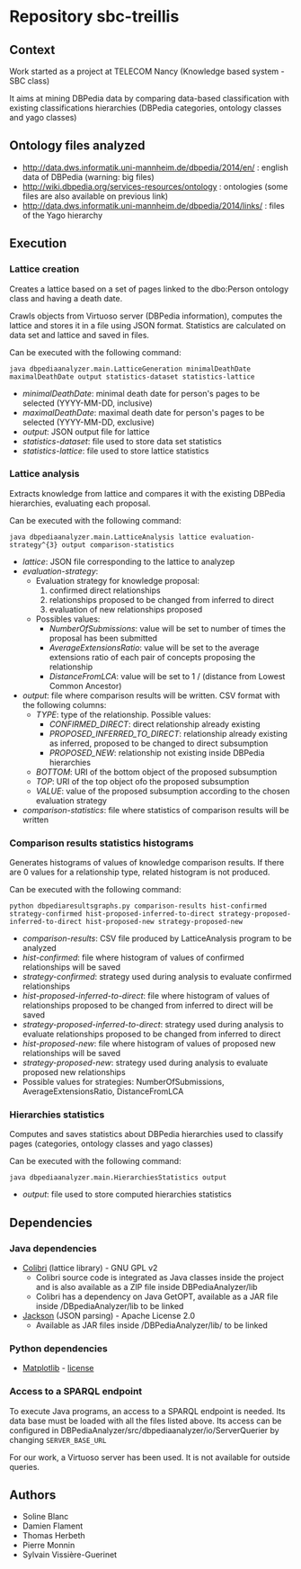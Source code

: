 ﻿# Repository sbc-treillis

## Context

Work started as a project at TELECOM Nancy (Knowledge based system - SBC class)

It aims at mining DBPedia data by comparing data-based classification with existing classifications
hierarchies (DBPedia categories, ontology classes and yago classes)

## Ontology files analyzed

* http://data.dws.informatik.uni-mannheim.de/dbpedia/2014/en/ : english data of DBPedia (warning: big files)
* http://wiki.dbpedia.org/services-resources/ontology : ontologies (some files are also available on previous link)
* http://data.dws.informatik.uni-mannheim.de/dbpedia/2014/links/ : files of the Yago hierarchy

## Execution

### Lattice creation

Creates a lattice based on a set of pages linked to the dbo:Person ontology class and having a death date.

Crawls objects from Virtuoso server (DBPedia information), computes the lattice and stores it in a file using
JSON format. Statistics are calculated on data set and lattice and saved in files.

Can be executed with the following command:

```shell
java dbpediaanalyzer.main.LatticeGeneration minimalDeathDate maximalDeathDate output statistics-dataset statistics-lattice
```

* *minimalDeathDate*: minimal death date for person's pages to be selected (YYYY-MM-DD, inclusive)
* *maximalDeathDate*: maximal death date for person's pages to be selected (YYYY-MM-DD, exclusive)
* *output*: JSON output file for lattice
* *statistics-dataset*: file used to store data set statistics
* *statistics-lattice*: file used to store lattice statistics

### Lattice analysis

Extracts knowledge from lattice and compares it with the existing DBPedia hierarchies, evaluating each proposal.

Can be executed with the following command:

```shell
java dbpediaanalyzer.main.LatticeAnalysis lattice evaluation-strategy^{3} output comparison-statistics
```

* *lattice*: JSON file corresponding to the lattice to analyzep
* *evaluation-strategy*:
    * Evaluation strategy for knowledge proposal:
        1. confirmed direct relationships
        2. relationships proposed to be changed from inferred to direct
        3. evaluation of new relationships proposed
    * Possibles values:
        * *NumberOfSubmissions*: value will be set to number of times the proposal has been submitted
        * *AverageExtensionsRatio*: value will be set to the average extensions ratio of each pair of concepts proposing the relationship
        * *DistanceFromLCA*: value will be set to 1 / (distance from Lowest Common Ancestor)
* *output*: file where comparison results will be written. CSV format with the following columns:
    * *TYPE*: type of the relationship. Possible values:
        * *CONFIRMED_DIRECT*: direct relationship already existing
        * *PROPOSED_INFERRED_TO_DIRECT*: relationship already existing as inferred, proposed to be changed to direct subsumption
        * *PROPOSED_NEW*: relationship not existing inside DBPedia hierarchies
    * *BOTTOM*: URI of the bottom object of the proposed subsumption
    * *TOP*: URI of the top object ofo the proposed subsumption
    * *VALUE*: value of the proposed subsumption according to the chosen evaluation strategy
* *comparison-statistics*: file where statistics of comparison results will be written

### Comparison results statistics histograms

Generates histograms of values of knowledge comparison results.
If there are 0 values for a relationship type, related histogram is not produced.

Can be executed with the following command:

```shell
python dbpediaresultsgraphs.py comparison-results hist-confirmed strategy-confirmed hist-proposed-inferred-to-direct strategy-proposed-inferred-to-direct hist-proposed-new strategy-proposed-new
```

* *comparison-results*: CSV file produced by LatticeAnalysis program to be analyzed
* *hist-confirmed*: file where histogram of values of confirmed relationships will be saved
* *strategy-confirmed*: strategy used during analysis to evaluate confirmed relationships
* *hist-proposed-inferred-to-direct*: file where histogram of values of relationships proposed to be changed from inferred to direct will be saved
* *strategy-proposed-inferred-to-direct*: strategy used during analysis to evaluate relationships proposed to be changed from inferred to direct
* *hist-proposed-new*: file where histogram of values of proposed new relationships will be saved
* *strategy-proposed-new*: strategy used during analysis to evaluate proposed new relationships
* Possible values for strategies: NumberOfSubmissions, AverageExtensionsRatio, DistanceFromLCA


### Hierarchies statistics

Computes and saves statistics about DBPedia hierarchies used to classify pages (categories, ontology classes and yago classes)

Can be executed with the following command:

```shell
java dbpediaanalyzer.main.HierarchiesStatistics output
```

* *output*: file used to store computed hierarchies statistics

## Dependencies

### Java dependencies

* [Colibri](https://code.google.com/archive/p/colibri-java/) (lattice library) - GNU GPL v2
    * Colibri source code is integrated as Java classes inside the project and is also available as a ZIP file inside
    DBPediaAnalyzer/lib
    * Colibri has a dependency on Java GetOPT, available as a JAR file inside /DBpediaAnalyzer/lib to be linked
* [Jackson](http://wiki.fasterxml.com/JacksonHome) (JSON parsing) - Apache License 2.0
    * Available as JAR files inside /DBPediaAnalyzer/lib/ to be linked

### Python dependencies

* [Matplotlib](http://matplotlib.org/) - [license](http://matplotlib.org/users/license.html)

### Access to a SPARQL endpoint

To execute Java programs, an access to a SPARQL endpoint is needed. Its data base must be loaded with
all the files listed above. Its access can be configured in DBPediaAnalyzer/src/dbpediaanalyzer/io/ServerQuerier by
changing `SERVER_BASE_URL`

For our work, a Virtuoso server has been used. It is not available for outside queries.

## Authors

* Soline Blanc
* Damien Flament
* Thomas Herbeth
* Pierre Monnin
* Sylvain Vissière-Guerinet
